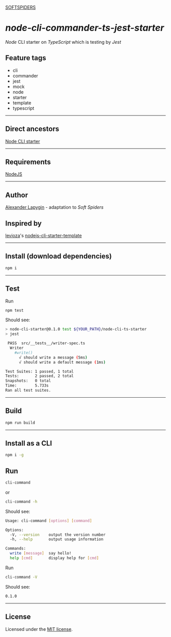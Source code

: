 [SOFTSPIDERS](https://github.com/softspiders/softspiders)

# *node-cli-commander-ts-jest-starter*

*Node* CLI starter on *TypeScript* which is testing by *Jest*

## Feature tags

- cli
- commander
- jest
- mock
- node
- starter
- template
- typescript

---

## Direct ancestors
[Node CLI starter](https://github.com/softspiders/node-cli-starter)

---

## Requirements

[NodeJS](https://nodejs.org/en/)

---

## Author

[Alexander Lapygin](https://github.com/AlexanderLapygin) - adaptation to *Soft Spiders* 

## Inspired by

[levioza](https://github.com/levioza)'s [nodejs-cli-starter-template](https://github.com/levioza/nodejs-cli-starter-template)

---

## Install (download dependencies)

```sh
npm i
```

---

## Test

Run
```sh
npm test
```

Should see:


```sh
> node-cli-starter@0.1.0 test ${YOUR_PATH}/node-cli-ts-starter
> jest

 PASS  src/__tests__/writer-spec.ts
  Writer
    #write()
      √ should write a message (5ms)
      √ should write a default message (1ms)

Test Suites: 1 passed, 1 total
Tests:       2 passed, 2 total
Snapshots:   0 total
Time:        5.733s
Ran all test suites.
```

---

## Build

```sh
npm run build
```

---

## Install as a CLI

```sh
npm i -g
```

## Run

```sh
cli-command
```
or
```sh
cli-command -h
```

Should see:
```sh
Usage: cli-command [options] [command]

Options:
  -V, --version    output the version number
  -h, --help       output usage information

Commands:
  write [message]  say hello!
  help [cmd]       display help for [cmd]
```

Run
```sh
cli-command -V
```

Should see:

```sh
0.1.0
```

---

## License

Licensed under the [MIT license](./LICENSE).
